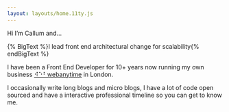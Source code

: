 ```yaml
---
layout: layouts/home.11ty.js
---
```


Hi I’m Callum and...

{% BigText %}I lead front end architectural change for scalability{% endBigText %}

I have been a Front End Developer for 10+ years now running my own business [⠺⠑⠃webanytime](https://webanyti.me) in London.

I occasionally write long blogs and micro blogs, I have a lot of code open sourced and have a interactive professional timeline so you can get to know me.
